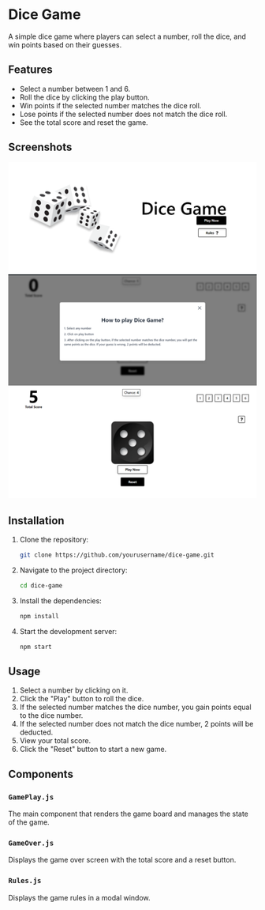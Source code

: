 # Dice Game

A simple dice game where players can select a number, roll the dice, and win points based on their guesses.

## Features

- Select a number between 1 and 6.
- Roll the dice by clicking the play button.
- Win points if the selected number matches the dice roll.
- Lose points if the selected number does not match the dice roll.
- See the total score and reset the game.

## Screenshots

![StartGame](./public/screenshot/start.png)
![Rules Screenshot](./public/screenshot/Rules.png)
![PlayGround](./public/screenshot//playground.png)

## Installation

1. Clone the repository:

    ```bash
    git clone https://github.com/yourusername/dice-game.git
    ```

2. Navigate to the project directory:

    ```bash
    cd dice-game
    ```

3. Install the dependencies:

    ```bash
    npm install
    ```

4. Start the development server:

    ```bash
    npm start
    ```

## Usage

1. Select a number by clicking on it.
2. Click the "Play" button to roll the dice.
3. If the selected number matches the dice number, you gain points equal to the dice number.
4. If the selected number does not match the dice number, 2 points will be deducted.
5. View your total score.
6. Click the "Reset" button to start a new game.

## Components

### `GamePlay.js`

The main component that renders the game board and manages the state of the game.

### `GameOver.js`

Displays the game over screen with the total score and a reset button.

### `Rules.js`

Displays the game rules in a modal window.

